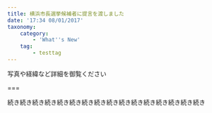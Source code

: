 ```yaml
---
title: 横浜市長選挙候補者に提言を渡しました
date: '17:34 08/01/2017'
taxonomy:
    category:
        - 'What''s New'
    tag:
        - testtag
---
```


写真や経緯など詳細を御覧ください

===

続き続き続き続き続き続き続き続き続き続き続き続き続き続き続き続き
